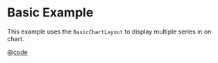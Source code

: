 # Basic Example
This example uses the `BasicChartLayout` to display multiple series in on chart.

<example-basic />

@[code](../../examples/example-basic.vue)
